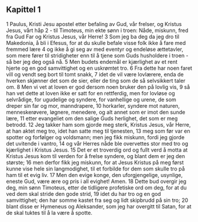 ## Kapittel 1

1 Paulus, Kristi Jesu apostel etter befaling av Gud, vår frelser, og Kristus Jesus, vårt håp
2 - til Timoteus, min ekte sønn i troen: Nåde, miskunn, fred fra Gud Far og Kristus Jesus, vår Herre!
3 Som jeg ba deg da jeg dro til Makedonia, å bli i Efesus, for at du skulle befale visse folk ikke å fare med fremmed lære
4 og ikke å gi seg av med eventyr og endeløse ættetavler, som mere fører til stridigheter enn til å tjene som Guds husholdere i troen - så ber jeg deg også nå.
5 Men budets endemål er kjærlighet av et rent hjerte og en god samvittighet og en uskrømtet tro.
6 Fra dette har noen faret vill og vendt seg bort til tomt snakk,
7 idet de vil være lovlærere, enda de hverken skjønner det som de sier, eller de ting som de så selvsikkert taler om.
8 Men vi vet at loven er god dersom noen bruker den på lovlig vis,
9 så han vet dette at loven ikke er satt for en rettferdig, men for lovløse og selvrådige, for ugudelige og syndere, for vanhellige og urene, de som dreper sin far og mor, manndrapere,
10 horkarler, syndere mot naturen, menneskerøvere, løgnere, menedere, og alt annet som er imot den sunde lære,
11 etter evangeliet om den salige Guds herlighet, det som er meg betrodd.
12 Jeg takker ham som gjorde meg sterk, Kristus Jesus, vår Herre, at han aktet meg tro, idet han satte meg til tjenesten,
13 meg som før var en spotter og forfølger og voldsmann; men jeg fikk miskunn, fordi jeg gjorde det uvitende i vantro,
14 og vår Herres nåde ble overvettes stor med tro og kjærlighet i Kristus Jesus.
15 Det er et troverdig ord og fullt verd å motta at Kristus Jesus kom til verden for å frelse syndere, og blant dem er jeg den største;
16 men derfor fikk jeg miskunn, for at Jesus Kristus på meg først kunne vise hele sin langmodighet, til et forbilde for dem som skulle tro på ham til et evig liv.
17 Men den evige konge, den uforgjengelige, usynlige, eneste Gud, være ære og pris i all evighet! Amen.
18 Dette bud overgir jeg deg, min sønn Timoteus, etter de tidligere profetiske ord om deg, for at du ved dem skal stride den gode strid,
19 idet du har tro og en god samvittighet; den har somme kastet fra seg og lidt skipbrudd på sin tro;
20 blant disse er Hymeneus og Aleksander, som jeg har overgitt til Satan, for at de skal tuktes til å la være å spotte.
